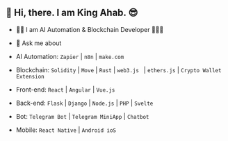 ## 👋 Hi, there. I am King Ahab. 😎


- 👩‍💻 I am AI Automation & Blockchain Developer 🚀🚀🚀

- 💬 Ask me about
- AI Automation: `Zapier` | `n8n` | `make.com`
- Blockchain:  `Solidity` | `Move` | `Rust` | `web3.js ` | `ethers.js` | `Crypto Wallet Extension`
- Front-end:   `React` | `Angular` | `Vue.js`
- Back-end:    `Flask` | `Django` | `Node.js` | `PHP` | `Svelte`
- Bot:         `Telegram Bot` | `Telegram MiniApp` | `Chatbot`
- Mobile:      `React Native` | `Android ioS`
